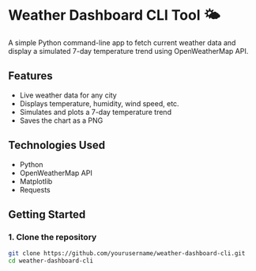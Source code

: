 # Weather Dashboard CLI Tool 🌤️

A simple Python command-line app to fetch current weather data and display a simulated 7-day temperature trend using OpenWeatherMap API.

## Features
- Live weather data for any city
- Displays temperature, humidity, wind speed, etc.
- Simulates and plots a 7-day temperature trend
- Saves the chart as a PNG

## Technologies Used
- Python
- OpenWeatherMap API
- Matplotlib
- Requests

## Getting Started

### 1. Clone the repository
```bash
git clone https://github.com/yourusername/weather-dashboard-cli.git
cd weather-dashboard-cli
